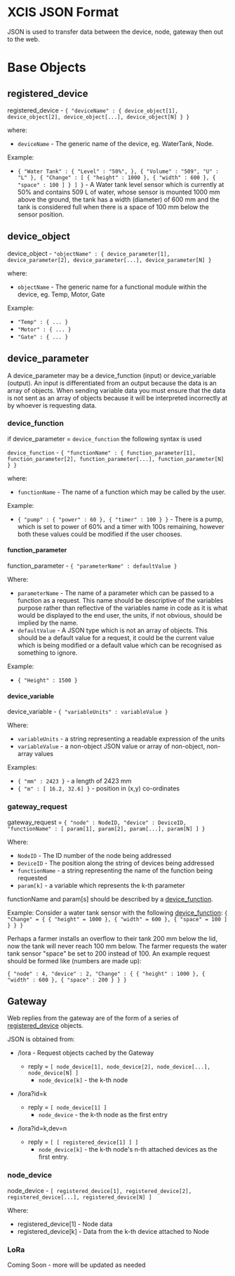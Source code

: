 # XCIS JSON Format

JSON is used to transfer data between the device, node, gateway then out to the web.

# Base Objects

## registered_device

registered_device - `{ "deviceName" : { device_object[1], device_object[2], device_object[...], device_object[N] } }`

where:
+ `deviceName` - The generic name of the device, eg. WaterTank, Node.

Example:
+ `{ "Water Tank" : { "Level" : "50%", }, { "Volume" : "509", "U" : "L" }, { "Change" : [ { "height" : 1000 }, { "width" : 600 }, { "space" : 100 ] } ] }` - A Water tank level sensor which is currently at 50% and contains 509 L of water, whose sensor is mounted 1000 mm above the ground, the tank has a width (diameter) of 600 mm and the tank is considered full when there is a space of 100 mm below the sensor position.

## device_object

device_object - `"objectName" : { device_parameter[1], device_parameter[2], device_parameter[...], device_parameter[N] }`

where:
+ `objectName` - The generic name for a functional module within the device, eg. Temp, Motor, Gate 

Example:
+ `"Temp" : { ... }`
+ `"Motor" : { ... }`
+ `"Gate" : { ... }`

## device_parameter

A device_parameter may be a device_function (input) or device_variable (output). An input is differentiated from an output because the data is an array of objects. When sending variable data you must ensure that the data is not sent as an array of objects because it will be interpreted incorrectly at by whoever is requesting data.

### device_function

if device_parameter = `device_function` the following syntax is used

`device_function` - `{ "functionName" : { function_parameter[1], function_parameter[2], function_parameter[...], function_parameter[N] } }`

where:
+ `functionName` - The name of a function which may be called by the user.

Example:
+ `{ "pump" : { "power" : 60 }, { "timer" : 100 } }` - There is a pump, which is set to power of 60% and a timer with 100s remaining, however both these values could be modified if the user chooses.

#### function_parameter

function_parameter - `{ "parameterName" : defaultValue }`

Where:
+ `parameterName` - The name of a parameter which can be passed to a function as a request. This name should be descriptive of the variables purpose rather than reflective of the variables name in code as it is what would be displayed to the end user, the units, if not obvious, should be implied by the name.
+ `defaultValue` - A JSON type which is not an array of objects. This should be a default value for a request, it could be the current value which is being modified or a default value which can be recognised as something to ignore.

Example:
+ `{ "Height" : 1500 }`

#### device_variable

device_variable - `{ "variableUnits" : variableValue }`

Where:
+ `variableUnits` - a string representing a readable expression of the units
+ `variableValue` - a non-object JSON value or array of non-object, non-array values

Examples:
+ `{ "mm" : 2423 }` - a length of 2423 mm
+ `{ "m" : [ 16.2, 32.6] }` - position in (x,y) co-ordinates

### gateway_request

gateway_request = `{ "node" : NodeID, "device" : DeviceID, "functionName" : [ param[1], param[2], param[...], param[N] ] }`

Where:
+ `NodeID` - The ID number of the node being addressed
+ `DeviceID` - The position along the string of devices being addressed
+ `functionName` - a string representing the name of the function being requested
+ `param[k]` - a variable which represents the k-th parameter

functionName and param[s] should be described by a [device_function](#device_function).

Example:
Consider a water tank sensor with the following [device_function](#device_function): `{ "Change" = { { "height" = 1000 }, { "width" = 600 }, { "space" = 100 ] } } }`


Perhaps a farmer installs an overflow to their tank 200 mm below the lid, now the tank will never reach 100 mm below. The farmer requests the water tank sensor "space" be set to 200 instead of 100. An example request should be formed like (numbers are made up):

`{ "node" : 4, "device" : 2, "Change" : { { "height" : 1000 }, { "width" : 600 }, { "space" : 200 } } }`


## Gateway

Web replies from the gateway are of the form of a series of [registered_device](#registered_device) objects.

JSON is obtained from:
+ /lora - Request objects cached by the Gateway
  + reply = `[ node_device[1], node_device[2], node_device[...], node_device[N] ]`
    + `node_device[k]` - the k-th node

+ /lora?id=k
  + reply = `[ node_device[1] ]`
    + `node_device` - the k-th node as the first entry
    
+ /lora?id=k,dev=n
  + reply = `[ [ registered_device[1] ] ]`
    + `node_device[k]` - the k-th node's n-th attached devices as the first entry.

### node_device

node_device - `[ registered_device[1], registered_device[2], registered_device[...], registered_device[N] ]`

Where:
+ registered_device[1] - Node data
+ registered_device[k] - Data from the k-th device attached to Node

### LoRa

Coming Soon - more will be updated as needed
